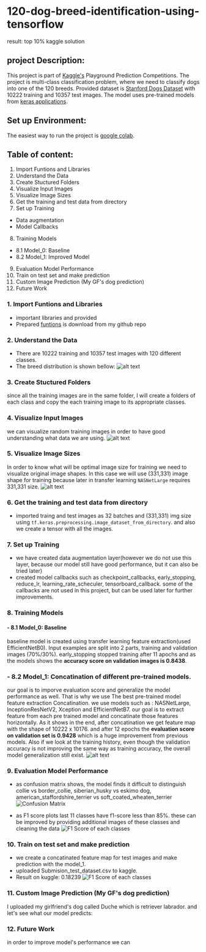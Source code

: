# 120-dog-breed-identification-using-tensorflow
result: top 10% kaggle solution

## project Description:
This project is part of   [Kaggle's](https://www.kaggle.com/c/dog-breed-identification) Playground Prediction Competitions. The project is multi-class classification problem, where we need to classify dogs into one of the 120 breeds. Provided dataset is  [Stanford Dogs Dataset](http://vision.stanford.edu/aditya86/ImageNetDogs/) with 10222 training and 10357 test images. The model uses pre-trained models from [keras applications](https://keras.io/api/applications/).

## Set up Environment:
The easiest way to run the project is [google colab](https://colab.research.google.com/notebooks/intro.ipynb?utm_source=scs-index#recent=true).


## Table of content:
1. Import Funtions and Libraries
2. Understand the Data
3. Create Stuctured Folders
4. Visualize Input Images
5. Visualize Image Sizes
6. Get the training and test data from directory
7. Set up Training
- Data augmentation
- Model Callbacks
8. Training Models
- 8.1 Model_0: Baseline
- 8.2 Model_1: Improved Model
9. Evaluation Model Performance
10. Train on test set and make prediction
11. Custom Image Prediction (My GF's dog prediction)
12. Future Work




### 1. Import Funtions and Libraries
- important libraries and provided
- Prepared [funtions](https://raw.githubusercontent.com/gurokeretcha/gurokeretcha/main/helper_funtions_ML.py) is download from my github repo

### 2. Understand the Data
- There are 10222 training and 10357 test images with 120 different classes.
- The breed distribution is shown bellow:
![alt text](https://github.com/gurokeretcha/120-dog-breed-identification-using-tensorflow/blob/main/output_imgs/download.png)

### 3. Create Stuctured Folders
since all the training images are in the same folder, I will create a folders of each class and copy the each training image to its appropriate classes.

### 4. Visualize Input Images
we can visualize random training images in order to have good understanding what data we are using.
![alt text](https://github.com/gurokeretcha/120-dog-breed-identification-using-tensorflow/blob/main/output_imgs/download2.png)

### 5. Visualize Image Sizes
In order to know what will be optimal image size for training we need to visualize original image shapes. In this case we will use (331,331) image shape for training because later in transfer learning `NASNetLarge` requires 331,331 size.
![alt text](https://github.com/gurokeretcha/120-dog-breed-identification-using-tensorflow/blob/main/output_imgs/download3.png)

### 6. Get the training and test data from directory
- imported traing and test images as 32 batches and (331,331) img size using `tf.keras.preprocessing.image_dataset_from_directory`. and also we create a tensor with all the images.

### 7. Set up Training
- we have created data augmentation layer(however we do not use this layer, because our model still have good performance, but it can also be tried later)
- created model callbacks such as checkpoint_callbacks, early_stopping, reduce_lr, learning_rate_scheculer, tensorboard_callback. some of the callbacks are not used in this project, but can be used later for further improvements.
### 8. Training Models
#### - 8.1 Model_0: Baseline
baseline model is created using transfer learning feature extraction(used EfficientNetB0). Input examples are split into 2 parts, training and validation images (70%/30%). early_stopping stopped training after 11 apochs and as the models shows the **accuracy score on validation images is 0.8438**. 
### - 8.2 Model_1: Concatination of different pre-trained models.
our goal is to imporve evaluation score and generalize the model performance as well. That is why we use The best pre-trained model feature extraction Concatination. 
we  use models such as : NASNetLarge, InceptionResNetV2, Xception and EfficientNetB7. our goal is to extract feature from each pre trained model and concatinate those features horizontally. As it shows in the end, after concatination we get feature map with the shape of 10222 x 10176. and after 12 epochs the **evaluation score on validation set is 0.9428** which is a huge improvement from previous models. Also if we look at the training history, even though the validation accuracy is not improving the same way as training accuracy, the overall model generalization still exist.
![alt text](https://github.com/gurokeretcha/120-dog-breed-identification-using-tensorflow/blob/main/output_imgs/download4.png)

### 9. Evaluation Model Performance
- as confusion matrix shows, the model finds it difficult to distinguish collie vs border_collie, siberian_husky vs eskimo dog, american_staffordshire_terrier vs soft_coated_wheaten_terrier
![Confusion Matrix](https://github.com/gurokeretcha/120-dog-breed-identification-using-tensorflow/blob/main/output_imgs/confusion_matrix.png)

- as F1 score plots last 11 classes have f1-score less than 85%. these can be improved by providing additional images of these classes and cleaning the data
![F1 Score of each classes](https://github.com/gurokeretcha/120-dog-breed-identification-using-tensorflow/blob/main/output_imgs/download6.png)

### 10. Train on test set and make prediction
- we create a concatinated feature map for test images and make prediction with the model_1. 
- uploaded Submision_test_dataset.csv to kaggle.
- Result on kuggle: 0.18239
![F1 Score of each classes](https://github.com/gurokeretcha/120-dog-breed-identification-using-tensorflow/blob/main/output_imgs/res.png)



### 11. Custom Image Prediction (My GF's dog prediction)
I uploaded my girlfriend's dog called Duche which is retriever labrador. and let's see what our model predicts:


### 12. Future Work
in order to improve model's performance we can
